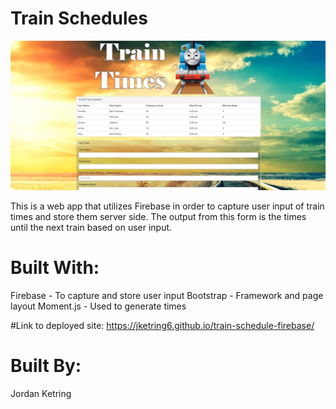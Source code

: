 # Train Schedules

![Screenshot](assets/images/screenshot.jpg)

This is a web app that utilizes Firebase in order to capture user input of train times and store them server side. 
The output from this form is the times until the next train based on user input.

# Built With:
Firebase - To capture and store user input
Bootstrap - Framework and page layout
Moment.js - Used to generate times

#Link to deployed site: 
https://jketring6.github.io/train-schedule-firebase/

# Built By:
Jordan Ketring